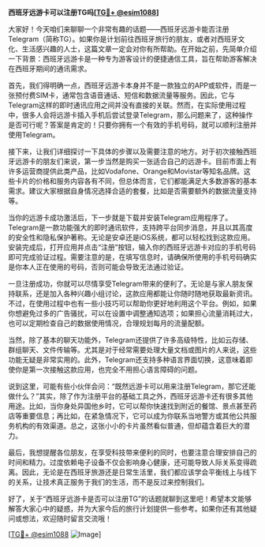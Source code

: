 **西班牙远游卡可以注册TG吗[[TG💪+ @esim1088](https://t.me/s/esim1088)]**

大家好！今天咱们来聊聊一个非常有趣的话题——西班牙远游卡能否注册Telegram（简称TG）。如果你是计划前往西班牙旅行的朋友，或者对西班牙文化、生活感兴趣的人士，这篇文章一定会对你有所帮助。在开始之前，先简单介绍一下背景：西班牙远游卡是一种专为游客设计的便捷通信工具，旨在帮助游客解决在西班牙期间的通讯需求。

首先，我们得明确一点，西班牙远游卡本身并不是一款独立的APP或软件，而是一张预付费SIM卡，通常包含语音通话、短信和数据流量等服务。因此，它与Telegram这样的即时通讯应用之间并没有直接的关联。然而，在实际使用过程中，很多人会将远游卡插入手机后尝试登录Telegram，那么问题来了，这种操作是否可行呢？答案是肯定的！只要你拥有一个有效的手机号码，就可以顺利注册并使用Telegram。

接下来，让我们详细探讨一下具体的步骤以及需要注意的地方。对于初次接触西班牙远游卡的朋友们来说，第一步当然是购买一张适合自己的远游卡。目前市面上有许多运营商提供此类产品，比如Vodafone、Orange和Movistar等知名品牌。这些卡片的价格和服务内容各有不同，但总体而言，它们都能满足大多数游客的基本需求。建议大家根据自身情况选择合适的套餐，比如是否需要额外的数据流量支持等。

当你的远游卡成功激活后，下一步就是下载并安装Telegram应用程序了。Telegram是一款功能强大的即时通讯软件，支持跨平台同步消息，并且以其高度的安全性和隐私保护著称。无论是安卓还是iOS系统，都可以轻松找到这款应用。安装完成后，打开应用并点击“注册”按钮，输入你的西班牙远游卡对应的手机号码即可完成验证过程。需要注意的是，在填写信息时，请确保所使用的手机号码确实是你本人正在使用的号码，否则可能会导致无法通过验证。

一旦注册成功，你就可以尽情享受Telegram带来的便利了。无论是与家人朋友保持联系，还是加入各种兴趣小组讨论，这款应用都能让你随时随地获取最新资讯。不过，在使用过程中也有一些小技巧可以帮助你更好地利用这个平台。例如，如果你想避免过多的广告骚扰，可以在设置中调整通知选项；如果担心流量消耗过大，也可以定期检查自己的数据使用情况，合理规划每月的流量配额。

当然，除了基本的聊天功能外，Telegram还提供了许多高级特性，比如云存储、群组聊天、文件传输等。尤其是对于经常需要处理大量文档或图片的人来说，这些功能无疑是非常实用的。此外，Telegram还支持多种语言界面切换，这意味着即使你是第一次接触这款应用，也完全不用担心语言障碍的问题。

说到这里，可能有些小伙伴会问：“既然远游卡可以用来注册Telegram，那它还能做什么？”其实，除了作为注册平台的基础工具之外，西班牙远游卡还有很多其他用途。比如，当你身处异国他乡时，它可以帮你快速找到附近的餐馆、景点甚至药店等重要信息；再比如，在紧急情况下，它可以成为你联系当地警方或其他公共服务机构的有效渠道。总之，这张小小的卡片虽然看似普通，但却蕴含着巨大的潜力。

最后，我想提醒各位朋友，在享受科技带来便利的同时，也要注意合理安排自己的时间和精力。过度依赖电子设备不仅会影响身心健康，还可能导致人际关系变得疏离。因此，无论是在西班牙旅游还是日常生活里，我们都应该学会平衡线上与线下的关系，让技术真正服务于我们的生活，而不是反过来控制我们。

好了，关于“西班牙远游卡是否可以注册TG”的话题就聊到这里吧！希望本文能够解答大家心中的疑惑，并为大家今后的旅行计划提供一些参考。如果你还有其他疑问或想法，欢迎随时留言交流哦！

[[TG💪+ @esim1088](https://t.me/s/esim1088) ![Image](https://i.postimg.cc/4NQfJmqS/Snipaste-2025-05-13-00-14-12.png)]
